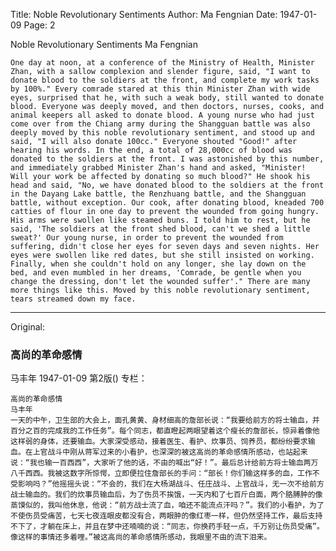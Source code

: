 Title: Noble Revolutionary Sentiments
Author: Ma Fengnian
Date: 1947-01-09
Page: 2

Noble Revolutionary Sentiments
    Ma Fengnian

    One day at noon, at a conference of the Ministry of Health, Minister Zhan, with a sallow complexion and slender figure, said, "I want to donate blood to the soldiers at the front, and complete my work tasks by 100%." Every comrade stared at this thin Minister Zhan with wide eyes, surprised that he, with such a weak body, still wanted to donate blood. Everyone was deeply moved, and then doctors, nurses, cooks, and animal keepers all asked to donate blood. A young nurse who had just come over from the Chiang army during the Shangguan battle was also deeply moved by this noble revolutionary sentiment, and stood up and said, "I will also donate 100cc." Everyone shouted "Good!" after hearing his words. In the end, a total of 28,000cc of blood was donated to the soldiers at the front. I was astonished by this number, and immediately grabbed Minister Zhan's hand and asked, "Minister! Will your work be affected by donating so much blood?" He shook his head and said, "No, we have donated blood to the soldiers at the front in the Dayang Lake battle, the Renzhuang battle, and the Shangguan battle, without exception. Our cook, after donating blood, kneaded 700 catties of flour in one day to prevent the wounded from going hungry. His arms were swollen like steamed buns. I told him to rest, but he said, 'The soldiers at the front shed blood, can't we shed a little sweat?' Our young nurse, in order to prevent the wounded from suffering, didn't close her eyes for seven days and seven nights. Her eyes were swollen like red dates, but she still insisted on working. Finally, when she couldn't hold on any longer, she lay down on the bed, and even mumbled in her dreams, 'Comrade, be gentle when you change the dressing, don't let the wounded suffer'." There are many more things like this. Moved by this noble revolutionary sentiment, tears streamed down my face.



<hr /> 

Original: 


### 高尚的革命感情
马丰年
1947-01-09
第2版()
专栏：

    高尚的革命感情
    马丰年
    一天的中午，卫生部的大会上，面孔黄黄、身材细高的詹部长说：“我要给前方的将士输血，并百分之百的完成我的工作任务”。每个同志，都直瞪起两眼望着这个瘦长的詹部长，惊异着像他这样弱的身体，还要输血。大家深受感动，接着医生、看护、炊事员、饲养员，都纷纷要求输血。在上官战斗中刚从蒋军过来的小看护，也深深的被这高尚的革命感情所感动，也站起来说：“我也输一百西西”，大家听了他的话，不由的喊出“好！”。最后总计给前方将士输血两万八千西西。我被这数字所惊愕，立即便拉住詹部长的手问：“部长！你们输这样多的血，工作不受影响吗？”他摇摇头说：“不会的，我们在大杨湖战斗、任庄战斗、上官战斗，无一次不给前方战士输血的。我们的炊事员输血后，为了伤员不挨饿，一天内和了七百斤白面，两个胳膊肿的像蒸馍似的，我叫他休息，他说：“前方战士流了血，咱还不能流点汗吗？”。我们的小看护，为了不使伤员受痛苦，七天七夜连眼皮都没有合，两眼肿的像红枣一样，但仍然坚持工作，最后支持不下了，才躺在床上，并且在梦中还喃喃的说：“同志，你换药手轻一点，千万别让伤员受痛”。像这样的事情还多着哩。”被这高尚的革命感情所感动，我眼里不由的流下泪来。
